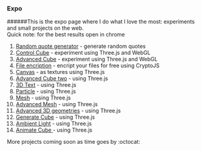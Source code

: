 ### Expo
######This is the expo page where I do what I love the most: experiments and small projects on the web. &nbsp; <br> Quick note: for the best results open in chrome
<ol>
<li> <a href="http://rgq.netlify.com//" target="_blank"> Random quote generator</a> - generate random quotes </li>
<li> <a href="http://controlcube.netlify.com//" target="_blank"> Control Cube</a> - experiment using Three.js and WebGL </li>
<li> <a href="http://advancedcube.netlify.com/" target="_blank"> Advanced Cube</a> - experiment using Three.js and WebGL </li>
<li> <a href="http://fileencription.netlify.com/" target="_blank"> File encription</a> - encript your files for free using CryptoJS </li>
<li> <a href="http://canvas.netlify.com/" target="_blank"> Canvas</a> - as textures using Three.js  </li>
<li> <a href="http://advcubtwo.netlify.com/" target="_blank"> Advanced Cube two</a> - using Three.js </li>
<li> <a href="http://3dtext.netlify.com/" target="_blank">3D Text</a> - using Three.js </li>
<li> <a href="http://particle.netlify.com/" target="_blank"> Particle</a> - using Three.js  </li> 
<li> <a href="http://mesh.netlify.com/" target="_blank"> Mesh</a> - using Three.js  </li>  
<li> <a href="http://advancedmesh.netlify.com/" target="_blank"> Advanced Mesh</a> - using Three.js  </li> 
<li> <a href="http://adv3dgeo.netlify.com/" target="_blank"> Advanced 3D geometries</a> - using Three.js  </li> 
<li> <a href="http://generatecube.netlify.com/" target="_blank"> Generate Cube</a> - using Three.js  </li>
<li> <a href="http://ambientlight.netlify.com/" target="_blank"> Ambient Light</a> - using Three.js  </li>
<li> <a href="http://animatecube.netlify.com/" target="_blank"> Animate Cube </a> - using Three.js  </li>
</ol>
More projects coming soon as time goes by :octocat:
